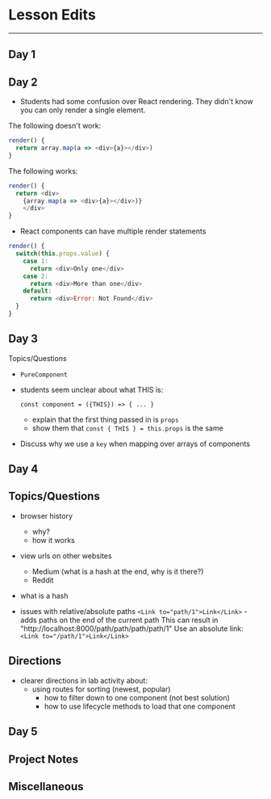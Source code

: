 # Lesson Edits
----

## Day 1

## Day 2

- Students had some confusion over React rendering. They didn't know you can only render a single element.


The following doesn't work:

```js
render() {
  return array.map(a => <div>{a}></div>)
}
```

The following works:

```js
render() {
  return <div>
    {array.map(a => <div>{a}></div>)}
    </div>
}
```


- React components can have multiple render statements

```js
render() {
  switch(this.props.value) {
    case 1:
      return <div>Only one</div>
    case 2:
      return <div>More than one</div>
    default:
      return <div>Error: Not Found</div>
  }
}
```

## Day 3

Topics/Questions

- `PureComponent`

- students seem unclear about what THIS is:

  `const component = ({THIS}) => { ... }`

  - explain that the first thing passed in is `props`
  - show them that `const { THIS } = this.props` is the same

- Discuss why we use a `key` when mapping over arrays of components

## Day 4

## Topics/Questions

- browser history
  - why?
  - how it works

- view urls on other websites
  - Medium (what is a hash at the end, why is it there?)
  - Reddit

- what is a hash

- issues with relative/absolute paths
`<Link to="path/1">Link</Link>` - adds paths on the end of the current path
This can result in "http://localhost:8000/path/path/path/path/1"
Use an absolute link: `<Link to="/path/1">Link</Link>`

## Directions

- clearer directions in lab activity about:
  - using routes for sorting (newest, popular)
    - how to filter down to one component (not best solution)
    - how to use lifecycle methods to load that one component

## Day 5

## Project Notes

## Miscellaneous
